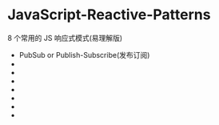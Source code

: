 # JavaScript-Reactive-Patterns
8 个常用的 JS 响应式模式(易理解版)

* PubSub or Publish-Subscribe(发布订阅)
* 
* 
* 
* 
* 
* 
* 